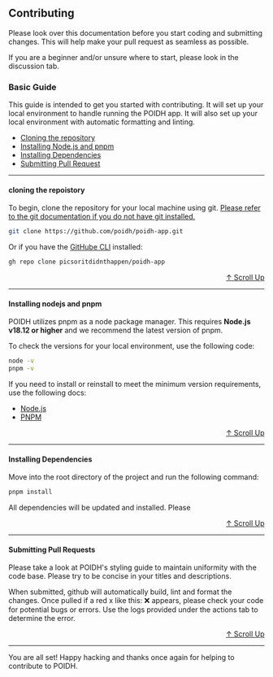 ## Contributing

Please look over this documentation before you start coding and submitting changes. This will help make your pull request as seamless as possible.

If you are a beginner and/or unsure where to start, please look in the discussion tab.

### Basic Guide

This guide is intended to get you started with contributing. It will set up your local environment to handle running the POIDH app. It will also set up your local environment with automatic formatting and linting.

- [Cloning the repository](#cloning-the-repoistory)
- [Installing Node.js and pnpm](#installing-nodejs-and-pnpm)
- [Installing Dependencies](#installing-dependencies)
- [Submitting Pull Request](#submitting-pull-requests)

---

#### cloning the repoistory

To begin, clone the repository for your local machine using git. [Please refer to the git documentation if you do not have git installed.](https://git-scm.com/docs)

```bash
git clone https://github.com/poidh/poidh-app.git
```

Or if you have the [GitHube CLI](https://cli.github.com) installed:

```bash
gh repo clone picsoritdidnthappen/poidh-app
```

<div align="right">
<a href="#basic-guide">↑ Scroll Up</a>
</div>

---

#### Installing nodejs and pnpm

POIDH utilizes pnpm as a node package manager. This requires **Node.js v18.12 or higher** and we recommend the latest version of pnpm.

To check the versions for your local environment, use the following code:

```bash
node -v
pnpm -v
```

If you need to install or reinstall to meet the minimum version requirements, use the following docs:

- [Node.js](https://nodejs.org)
- [PNPM](https://pnpm.io/)

<div align="right">
<a href="#basic-guide">↑ Scroll Up</a>
</div>

---

#### Installing Dependencies

Move into the root directory of the project and run the following command:

```bash
pnpm install
```

All dependencies will be updated and installed. Please

<div align="right">
<a href="#basic-guide">↑ Scroll Up</a>
</div>

---

#### Submitting Pull Requests

Please take a look at POIDH's styling guide to maintain uniformity with the code base. Please try to be concise in your titles and descriptions.

When submitted, github will automatically build, lint and format the changes. Once pulled if a red x like this: ❌ appears, please check your code for potential bugs or errors. Use the logs provided under the actions tab to determine the error.

<div align="right">
<a href="#basic-guide">↑ Scroll Up</a>
</div>

---

You are all set! Happy hacking and thanks once again for helping to contribute to POIDH.
